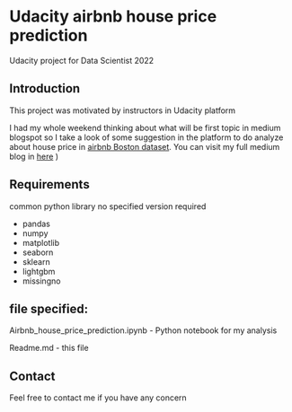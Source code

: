 # Udacity airbnb house price prediction 
Udacity project for Data Scientist 2022
## Introduction

This project was motivated by instructors in Udacity platform  

I had my whole weekend thinking about what will be first topic in medium blogspot so I take a look of some suggestion in the platform to do analyze about house price in [airbnb Boston dataset](https://www.kaggle.com/datasets/airbnb/boston). You can visit my full medium blog in [here](< bỏ link bài medium vào đây>) )

## Requirements

common python library no specified version required 
* pandas  
* numpy 
* matplotlib
* seaborn
* sklearn
* lightgbm
* missingno

## file specified: 

Airbnb_house_price_prediction.ipynb - Python notebook for my analysis 

Readme.md - this file

## Contact 
Feel free to contact me if you have any concern 


